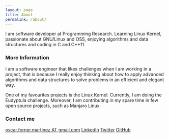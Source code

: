 ```yaml
---
layout: page
title: About
permalink: /about/
---
```


I am software developer at Programming Research. Learning Linux Kernel, passionate about GNU/Linux and OSS, enjoying algorithms and data structures and coding in C and C++11.

### More Information

I am a software engineer that likes challenges when I am working in a project, that is because I really enjoy thinking about how to apply advanced algorithms and data structures to solve problems in an efficient and elegant way.

One of my favourites projects is the Linux Kernel. Currently, I am doing the Eudyptula challenge. Moreover, I am contributing in my spare time in few open source projects, such as Manjaro Linux.

### Contact me

[oscar.forner.martinez AT gmail.com](mailto:oscar.forner.martinez@gmail.com)
[LinkedIn](https://uk.linkedin.com/in/oscarforner)
[Twitter](https://twitter.com/oscar_forner)
[GitHub](https://github.com/maitesin)
